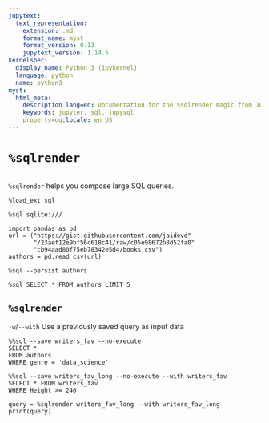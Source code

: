 ```yaml
---
jupytext:
  text_representation:
    extension: .md
    format_name: myst
    format_version: 0.13
    jupytext_version: 1.14.5
kernelspec:
  display_name: Python 3 (ipykernel)
  language: python
  name: python3
myst:
  html_meta:
    description lang=en: Documentation for the %sqlrender magic from JupySQL
    keywords: jupyter, sql, jupysql
    property=og:locale: en_US
---
```


# `%sqlrender`

```{versionadded} 0.4.3
```

`%sqlrender` helps you compose large SQL queries.

```{code-cell} ipython3
%load_ext sql
```

```{code-cell} ipython3
%sql sqlite:///
```

```{code-cell} ipython3
import pandas as pd
url = ("https://gist.githubusercontent.com/jaidevd"  
       "/23aef12e9bf56c618c41/raw/c05e98672b8d52fa0"  
       "cb94aad80f75eb78342e5d4/books.csv")
authors = pd.read_csv(url)
```

```{code-cell} ipython3
%sql --persist authors
```

```{code-cell} ipython3
%sql SELECT * FROM authors LIMIT 5
```

## `%sqlrender`

`-w`/`--with` Use a previously saved query as input data

```{code-cell} ipython3
%%sql --save writers_fav --no-execute
SELECT *
FROM authors
WHERE genre = 'data_science'
```

```{code-cell} ipython3
%%sql --save writers_fav_long --no-execute --with writers_fav
SELECT * FROM writers_fav
WHERE Height >= 240
```

```{code-cell} ipython3
query = %sqlrender writers_fav_long --with writers_fav_long
print(query)
```

```{code-cell} ipython3

```
